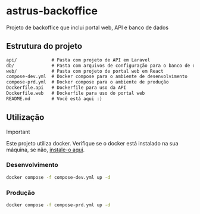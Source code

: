 # astrus-backoffice

Projeto de backoffice que inclui portal web, API e banco de dados

## Estrutura do projeto

```txt
api/             # Pasta com projeto de API em Laravel
db/              # Pasta com arquivos de configuração para o banco de dados (MySQL) 
web/             # Pasta com projeto de portal web em React
compose-dev.yml  # Docker compose para o ambiente de desenvolvimento
compose-prd.yml  # Docker compose para o ambiente de produção
Dockerfile.api   # Dockerfile para uso da API 
Dockerfile.web   # Dockerfile para uso do portal web
README.md        # Você está aqui :)
```

## Utilização

> [!IMPORTANT]
> Este projeto utiliza docker. Verifique se o docker está instalado na sua máquina, se não, [instale-o aqui](https://www.docker.com/).

### Desenvolvimento

```bash
docker compose -f compose-dev.yml up -d
```

### Produção

```bash
docker compose -f compose-prd.yml up -d
```
